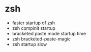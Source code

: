 # zsh
- faster startup of zsh
- zsh compinit startup
- bracketed paste mode startup time
- zsh bracketed-paste-magic
- zsh startup slow
